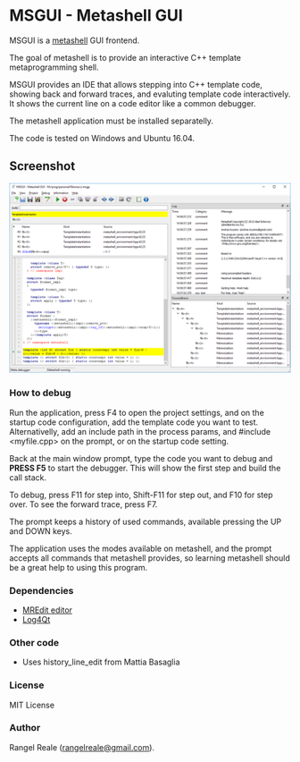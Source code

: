 # MSGUI - Metashell GUI

MSGUI is a [metashell](http://metashell.org) GUI frontend.

The goal of metashell is to provide an interactive C++ template metaprogramming shell.

MSGUI provides an IDE that allows stepping into C++ template code, showing back and forward traces, and evaluting template code interactively. It shows the current line on a code editor like a common debugger.

The metashell application must be installed separatelly.

The code is tested on Windows and Ubuntu 16.04.

## Screenshot

![Screenshot](doc/screenshot.png)

### How to debug

Run the application, press F4 to open the project settings, and on the startup code configuration, add the template code you want to test. Alternativelly, add an include path in the process params, and #include <myfile.cpp> on the prompt, or on the startup code setting.

Back at the main window prompt, type the code you want to debug and **PRESS F5** to start the debugger. This will show the first step and build the call stack.

To debug, press F11 for step into, Shift-F11 for step out, and F10 for step over. To see the forward trace, press F7.

The prompt keeps a history of used commands, available pressing the UP and DOWN keys.

The application uses the modes available on metashell, and the prompt accepts all commands that metashell provides, so learning metashell should be a great help to using this program.

### Dependencies

* [MREdit editor](https://github.com/RangelReale/mredit)
* [Log4Qt](https://github.com/MEONMedical/Log4Qt)

### Other code

* Uses history_line_edit from Mattia Basaglia

### License

MIT License

### Author

Rangel Reale (rangelreale@gmail.com).
